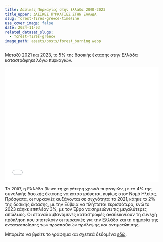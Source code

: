```yaml
---
title: Δασικές Πυρκαγίες στην Ελλάδα 2000-2023
title_upper: ΔΑΣΙΚΕΣ ΠΥΡΚΑΓΙΕΣ ΣΤΗΝ ΕΛΛΑΔΑ
slug: forest-fires-greece-timeline
use_cover_image: false
date: 2024-11-03
related_dataset_slugs: 
  - forest-fires-greece
image_path: assets/posts/forest_burning.webp
---
```


Μεταξύ 2021 και 2023, το 5% της δασικής έκτασης στην Ελλάδα καταστράφηκε λόγω πυρκαγιών.

<div class="pt-2">
<iframe 
    src="/charts/forest-fires-greece-monthly/" 
    frameborder="0" 
    style="border: 0; width: 100%; aspect-ratio: 4 / 3;" 
    allowfullscreen>
</iframe>
</div>


Το 2007, η Ελλάδα βίωσε τη χειρότερη χρονιά πυρκαγιών, με το 4% της συνολικής δασικής έκτασης να καταστρέφεται, κυρίως στον Νομό Ηλείας. Πρόσφατα, οι πυρκαγιές αυξάνονται σε συχνότητα: το 2021, κάηκε το 2% της δασικής έκτασης, με την Εύβοια να πλήττεται περισσότερο, ενώ το 2023 κάηκε επιπλέον 3%, με τον Έβρο να σημειώνει τις μεγαλύτερες απώλειες. Οι επαναλαμβανόμενες καταστροφές αναδεικνύουν τη συνεχή πρόκληση που αποτελούν οι πυρκαγιές για την Ελλάδα και τη σημασία της εντατικοποίησης των προσπαθειών πρόληψης και αντιμετώπισης.

Μπορείτε να βρείτε το γράφημα και σχετικά δεδομένα [εδώ](https://dataforgreece.com/data-directory/forest-fires-greece/).